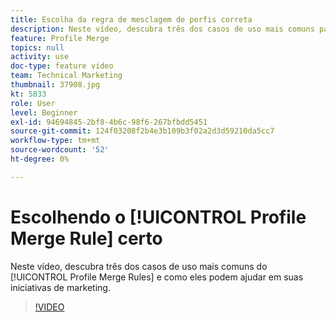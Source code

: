 ```yaml
---
title: Escolha da regra de mesclagem de perfis correta
description: Neste vídeo, descubra três dos casos de uso mais comuns para Regras de mesclagem de perfis e como eles podem ajudar em suas iniciativas de marketing.
feature: Profile Merge
topics: null
activity: use
doc-type: feature video
team: Technical Marketing
thumbnail: 37908.jpg
kt: 5833
role: User
level: Beginner
exl-id: 94694845-2bf8-4b6c-98f6-267bfbdd5451
source-git-commit: 124f03208f2b4e3b109b3f02a2d3d59210da5cc7
workflow-type: tm+mt
source-wordcount: '52'
ht-degree: 0%

---
```


# Escolhendo o [!UICONTROL Profile Merge Rule] certo

Neste vídeo, descubra três dos casos de uso mais comuns do [!UICONTROL Profile Merge Rules] e como eles podem ajudar em suas iniciativas de marketing.

>[!VIDEO](https://video.tv.adobe.com/v/326871/?quality=12&learn=on&captions=por_br)
